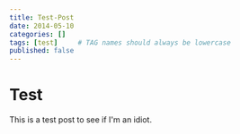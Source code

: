 ```yaml
---
title: Test-Post
date: 2014-05-10
categories: []
tags: [test]     # TAG names should always be lowercase
published: false
---
```


# Test
This is a test post to see if I'm an idiot.